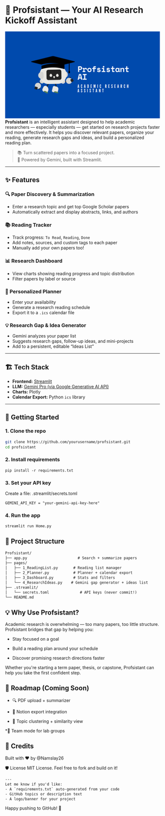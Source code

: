 # 🧠 Profsistant — Your AI Research Kickoff Assistant
![Header](./ProfsistantAI.png)
**Profsistant** is an intelligent assistant designed to help academic researchers — especially students — get started on research projects faster and more effectively. It helps you discover relevant papers, organize your reading, generate research gaps and ideas, and build a personalized reading plan.

> 📚 Turn scattered papers into a focused project.  
> 🤖 Powered by Gemini, built with Streamlit.

---

## ✨ Features

### 🔍 Paper Discovery & Summarization
- Enter a research topic and get top Google Scholar papers
- Automatically extract and display abstracts, links, and authors

### 📚 Reading Tracker
- Track progress: `To Read`, `Reading`, `Done`
- Add notes, sources, and custom tags to each paper
- Manually add your own papers too!

### 📊 Research Dashboard
- View charts showing reading progress and topic distribution
- Filter papers by label or source

### 📅 Personalized Planner
- Enter your availability
- Generate a research reading schedule
- Export it to a `.ics` calendar file

### 💡 Research Gap & Idea Generator
- Gemini analyzes your paper list
- Suggests research gaps, follow-up ideas, and mini-projects
- Add to a persistent, editable “Ideas List”

---

## 🏗️ Tech Stack

- **Frontend:** [Streamlit](https://streamlit.io/)
- **LLM:** [Gemini Pro (via Google Generative AI API)](https://ai.google.dev/)
- **Charts:** Plotly
- **Calendar Export:** Python `ics` library

---

## 🚀 Getting Started

### 1. Clone the repo

```bash
git clone https://github.com/yourusername/profsistant.git
cd profsistant
```
### 2. Install requirements
```
pip install -r requirements.txt
```
### 3. Set your API key
Create a file: .streamlit/secrets.toml
```
GEMINI_API_KEY = "your-gemini-api-key-here"
```
### 4. Run the app
```
streamlit run Home.py
```

## 📁 Project Structure
```
Profsistant/
├── app.py                       # Search + summarize papers
├── pages/
│   ├── 1_ReadingList.py       # Reading list manager
│   ├── 2_Planner.py           # Planner + calendar export
│   ├── 3_Dashboard.py         # Stats and filters
│   └── 4_ResearchIdeas.py    # Gemini gap generator + ideas list
├── .streamlit/
│   └── secrets.toml              # API keys (never commit!)
└── README.md
```
## 💡 Why Use Profsistant?
Academic research is overwhelming — too many papers, too little structure. Profsistant bridges that gap by helping you:

* Stay focused on a goal

* Build a reading plan around your schedule

* Discover promising research directions faster

Whether you're starting a term paper, thesis, or capstone, Profsistant can help you take the first confident step.

## 🧪 Roadmap (Coming Soon)
* 🔍 PDF upload + summarizer

* 🔁 Notion export integration

* 🧠 Topic clustering + similarity view

*👥 Team mode for lab groups

## 🙌 Credits
Built with ❤️ by @Namslay26

🛡️ License
MIT License. Feel free to fork and build on it!
```
---
Let me know if you'd like:
- A `requirements.txt` auto-generated from your code
- GitHub topics or description text
- A logo/banner for your project
```
Happy pushing to GitHub! 🚀
